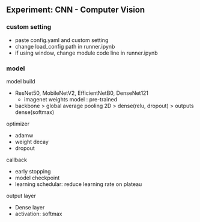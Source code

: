 ## Experiment: CNN - Computer Vision 

### custom setting
- paste config.yaml and custom setting 
- change load_config path in runner.ipynb 
- if using window, change module code line in runner.ipynb

### model 
model build
- ResNet50, MobileNetV2, EfficientNetB0, DenseNet121
    - imagenet weights model : pre-trained
- backbone > global average pooling 2D > dense(relu, dropout) > outputs dense(softmax)

optimizer
- adamw
- weight decay
- dropout

callback
- early stopping
- model checkpoint
- learning schedular: reduce learning rate on plateau

output layer
- Dense layer
- activation: softmax